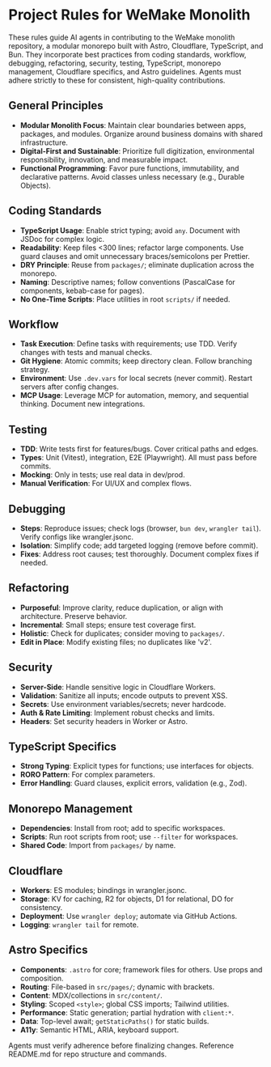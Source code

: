 # Project Rules for WeMake Monolith

These rules guide AI agents in contributing to the WeMake monolith repository, a
modular monorepo built with Astro, Cloudflare, TypeScript, and Bun. They
incorporate best practices from coding standards, workflow, debugging,
refactoring, security, testing, TypeScript, monorepo management, Cloudflare
specifics, and Astro guidelines. Agents must adhere strictly to these for
consistent, high-quality contributions.

## General Principles

- **Modular Monolith Focus**: Maintain clear boundaries between apps, packages,
  and modules. Organize around business domains with shared infrastructure.
- **Digital-First and Sustainable**: Prioritize full digitization, environmental
  responsibility, innovation, and measurable impact.
- **Functional Programming**: Favor pure functions, immutability, and
  declarative patterns. Avoid classes unless necessary (e.g., Durable Objects).

## Coding Standards

- **TypeScript Usage**: Enable strict typing; avoid `any`. Document with JSDoc
  for complex logic.
- **Readability**: Keep files <300 lines; refactor large components. Use guard
  clauses and omit unnecessary braces/semicolons per Prettier.
- **DRY Principle**: Reuse from `packages/`; eliminate duplication across the
  monorepo.
- **Naming**: Descriptive names; follow conventions (PascalCase for components,
  kebab-case for pages).
- **No One-Time Scripts**: Place utilities in root `scripts/` if needed.

## Workflow

- **Task Execution**: Define tasks with requirements; use TDD. Verify changes
  with tests and manual checks.
- **Git Hygiene**: Atomic commits; keep directory clean. Follow branching
  strategy.
- **Environment**: Use `.dev.vars` for local secrets (never commit). Restart
  servers after config changes.
- **MCP Usage**: Leverage MCP for automation, memory, and sequential thinking.
  Document new integrations.

## Testing

- **TDD**: Write tests first for features/bugs. Cover critical paths and edges.
- **Types**: Unit (Vitest), integration, E2E (Playwright). All must pass before
  commits.
- **Mocking**: Only in tests; use real data in dev/prod.
- **Manual Verification**: For UI/UX and complex flows.

## Debugging

- **Steps**: Reproduce issues; check logs (browser, `bun dev`, `wrangler tail`).
  Verify configs like wrangler.jsonc.
- **Isolation**: Simplify code; add targeted logging (remove before commit).
- **Fixes**: Address root causes; test thoroughly. Document complex fixes if
  needed.

## Refactoring

- **Purposeful**: Improve clarity, reduce duplication, or align with
  architecture. Preserve behavior.
- **Incremental**: Small steps; ensure test coverage first.
- **Holistic**: Check for duplicates; consider moving to `packages/`.
- **Edit in Place**: Modify existing files; no duplicates like 'v2'.

## Security

- **Server-Side**: Handle sensitive logic in Cloudflare Workers.
- **Validation**: Sanitize all inputs; encode outputs to prevent XSS.
- **Secrets**: Use environment variables/secrets; never hardcode.
- **Auth & Rate Limiting**: Implement robust checks and limits.
- **Headers**: Set security headers in Worker or Astro.

## TypeScript Specifics

- **Strong Typing**: Explicit types for functions; use interfaces for objects.
- **RORO Pattern**: For complex parameters.
- **Error Handling**: Guard clauses, explicit errors, validation (e.g., Zod).

## Monorepo Management

- **Dependencies**: Install from root; add to specific workspaces.
- **Scripts**: Run root scripts from root; use `--filter` for workspaces.
- **Shared Code**: Import from `packages/` by name.

## Cloudflare

- **Workers**: ES modules; bindings in wrangler.jsonc.
- **Storage**: KV for caching, R2 for objects, D1 for relational, DO for
  consistency.
- **Deployment**: Use `wrangler deploy`; automate via GitHub Actions.
- **Logging**: `wrangler tail` for remote.

## Astro Specifics

- **Components**: `.astro` for core; framework files for others. Use props and
  composition.
- **Routing**: File-based in `src/pages/`; dynamic with brackets.
- **Content**: MDX/collections in `src/content/`.
- **Styling**: Scoped `<style>`; global CSS imports; Tailwind utilities.
- **Performance**: Static generation; partial hydration with `client:*`.
- **Data**: Top-level await; `getStaticPaths()` for static builds.
- **A11y**: Semantic HTML, ARIA, keyboard support.

Agents must verify adherence before finalizing changes. Reference README.md for
repo structure and commands.
